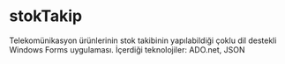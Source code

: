 # stokTakip
Telekomünikasyon ürünlerinin stok takibinin yapılabildiği çoklu dil destekli Windows Forms uygulaması. İçerdiği teknolojiler: ADO.net, JSON
